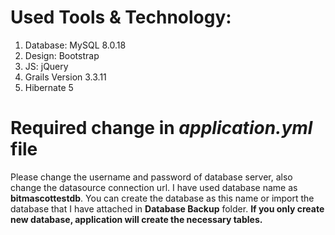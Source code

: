 # Used Tools & Technology:
1. Database: MySQL 8.0.18
2. Design: Bootstrap
3. JS: jQuery
4. Grails Version 3.3.11
5. Hibernate 5

# Required change in *application.yml* file
Please change the username and password of database server, also change the datasource connection url. I have used database name as **bitmascottestdb**. You can create the database as this name or import the database that I have attached in **Database Backup** folder. **If you only create new database, application will create the necessary tables.**
